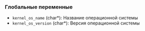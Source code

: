 ### Глобальные переменные
- `kernel_os_name` (char*): Название операционной системы
- `kernel_os_version` (char*): Версия операционной системы
